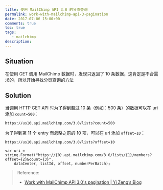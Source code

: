 ```yaml
---
title: 使用 MailChimp API 3.0 的分页查询
permalink: work-with-mailchimp-api-3-pagination
date: 2017-07-06 15:00:00
comments: true
toc: true
tags:
   - mailchimp
description:
---
```


## Situation

在使用 GET 调用 MailChimp 数据时，发现只返回了 10 条数据，这肯定是不合需求的，所以开始寻找分页查询的方法

<!-- more -->

## Solution

当调用 HTTP GET API 时为了得到超过 10 条（例如：500 条）的数据可以在 uri 添加 `count=500`：

```
https://us10.api.mailchimp.com/3.0/lists?count=500
```

为了得到第 11 个 entry 而忽略之前的 10 项，可以在 uri 添加 `offset=10`：

```
https://us10.api.mailchimp.com/3.0/lists?offset=10
```

```
var uri = string.Format("https://{0}.api.mailchimp.com/3.0/lists/{1}/members?offset={2}&count={3}",
    dataCenter, listId, offset, numberPerBatch);
```

> Reference:
> - [Work with MailChimp API 3.0&#39;s pagination | Yi Zeng’s Blog](http://yizeng.me/2016/04/30/work-with-mailchimp-api-3-0s-pagination/)
